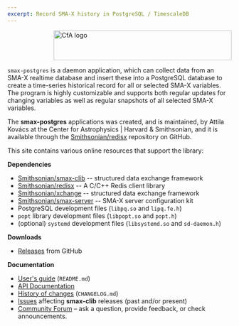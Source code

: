 ```yaml
---
excerpt: Record SMA-X history in PostgreSQL / TimescaleDB
---
```


<img src="/smax-postgres/resources/CfA-logo.png" alt="CfA logo" width="400" height="67" align="right"><br clear="all">

`smax-postgres` is a daemon application, which can collect data from an SMA-X realtime database and insert these into 
a PostgreSQL database to create a time-series historical record for all or selected SMA-X variables. The program is
highly customizable and supports both regular updates for changing variables as well as regular snapshots of all 
selected SMA-X variables.

The __smax-postgres__ applications was created, and is maintained, by Attila Kovács at the Center for Astrophysics 
\| Harvard &amp; Smithsonian, and it is available through the 
[Smithsonian/redisx](https://github.com/Smithsonian/smax-postgres) repository on GitHub. 

This site contains various online resources that support the library:

__Dependencies__

 - [Smithsonian/smax-clib](https://github.com/Smithsonian/smax-clib) -- structured data exchange framework
 - [Smithsonian/redisx](https://github.com/Smithsonian/redisx) -- A C/C++ Redis client library
 - [Smithsonian/xchange](https://github.com/Smithsonian/xchange) -- structured data exchange framework
 - [Smithsonian/smax-server](https://github.com/Smithsonian/smax-server) -- SMA-X server configuration kit
 - PostgreSQL development files (`libpq.so` and `lipq.fe.h`)
 - `popt` library development files (`libpopt.so` and `popt.h`)
 - (optional) `systemd` development files (`libsystemd.so` and `sd-daemon.h`)
 
__Downloads__

 - [Releases](https://github.com/Smithsonian/smax-postgres/releases) from GitHub

__Documentation__

 - [User's guide](doc/README.md) (`README.md`)
 - [API Documentation](apidoc/html/files.html)
 - [History of changes](doc/CHANGELOG.md) (`CHANGELOG.md`)
 - [Issues](https://github.com/Smithsonian/smax-postgres/issues) affecting __smax-clib__ releases (past and/or present)
 - [Community Forum](https://github.com/Smithsonian/smax-postgres/discussions) &ndash; ask a question, provide feedback, or 
   check announcements.


 
